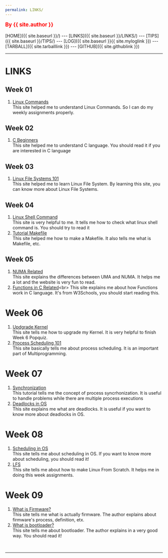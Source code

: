 ```yaml
---
permalink: LINKS/
---
```

<span style="color:red; font-weight:bold; font-size:larger;">By {{ site.author }}</span>
<br><br>
[HOME]({{ site.baseurl }}/) ---
[LINKS]({{ site.baseurl }}/LINKS/) ---
[TIPS]({{ site.baseurl }}/TIPS/) ---
[LOG]({{ site.baseurl }}{{ site.myloglink }}) ---
[TARBALL]({{ site.tarballlink }}) ---
[GITHUB]({{ site.githublink }})
<br>
<hr>

# LINKS

## Week 01
1. [Linux Commands](https://linuxhint.com/100_essential_linux_commands)<br>
This site helped me to understand Linux Commands. So I can do my weekly assignments properly.

## Week 02
1. [C Beginners](https://www.freecodecamp.org/news/the-c-beginners-handbook/)<br>
This site helped me to understand C language. You should read it if you are interested in C language

## Week 03
1. [Linux File Systems 101](https://likegeeks.com/linux-file-system/)<br>
This site helped me to learn Linux File System. By learning this site, you can know more about Linux File Systems.

## Week 04 
1. [Linux Shell Command](https://explainshell.com/)<br>
This site is very helpful to me. It tells me how to check what linux shell command is. You should try to read it
2. [Tutorial Makefile](https://makefiletutorial.com/)<br>
This site helped me how to make a Makefile. It also tells me what is Makefile, etc.

## Week 05
1. [NUMA Related](https://www.geeksforgeeks.org/difference-between-uniform-memory-access-uma-and-non-uniform-memory-access-numa/)<br>
This site explains the differences between UMA and NUMA. It helps me a lot and the website is very fun to read.
2. [Functions in C Related](https://www.w3schools.com/c/c_functions.php#:~:text=A%20function%20is%20a%20block,and%20use%20it%20many%20times.)<br>
This site explains me about how Functions work in C language. It's from W3Schools, you should start reading this.

# Week 06
1. [Updgrade Kernel](https://linuxhint.com/upgrade-linux-kernel-version-debian-10/)<br>
This site tells me how to upgrade my Kernel. It is very helpful to finish Week 6 Popquiz.
2. [Process Scheduling 101](https://www.tutorialspoint.com/operating_system/os_process_scheduling.htm)<br>
This site basically tells me about process scheduling. It is an important part of Multiprogramming.

# Week 07
1. [Synchronization](https://www.studytonight.com/operating-system/process-synchronizationhttps://www.studytonight.com/operating-system/process-synchronization)<br>
This tutorial tells me the concept of process syncrhonization. It is useful to handle problems while there are multiple process executions
2. [Deadlocks in OS](https://www.studytonight.com/operating-system/deadlocks)<br>
This site explains me what are deadlocks. It is useful if you want to know more about deadlocks in OS.

# Week 08
1. [Scheduling in OS](https://binaryterms.com/scheduling-in-operating-system.html/)<br>
This site tells me about scheduling in OS. If you want to know more about scheduling, you should read it!
2. [LFS](https://www.linuxfromscratch.org/lfs/view/stable/)<br>
This site tells me about how to make Linux From Scratch. It helps me in doing this week assignments.

# Week 09
1. [What is Firmware?](https://www.techtarget.com/whatis/definition/firmware/)<br>
This site tells me what is actually firmware. The author explains about firmware's process, definition, etx.
2. [What is bootloader?](https://www.ionos.com/digitalguide/server/configuration/what-is-a-bootloader/)<br>
This site tells me about bootloader. The author explains in a very good way. You should read it!


<br>
<hr>
<br>
